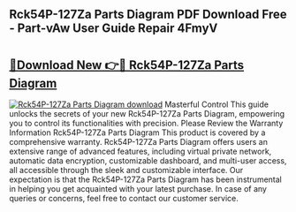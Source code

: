 ## Rck54P-127Za Parts Diagram PDF Download Free - Part-vAw User Guide Repair 4FmyV

# <h2><a href="http://dfkmta.blite.top/?on=Rck54P-127Za+Parts+Diagram">🔗Download New 👉🔴 Rck54P-127Za Parts Diagram</a></h2>

[![Rck54P-127Za Parts Diagram download](https://i.imgur.com/lujVjoI.png)](http://dfkmta.blite.top/?on=Rck54P-127Za+Parts+Diagram)
Masterful Control This guide unlocks the secrets of your new Rck54P-127Za Parts Diagram, empowering you to control its functionalities with precision. Please Review the Warranty Information Rck54P-127Za Parts Diagram This product is covered by a comprehensive warranty. Rck54P-127Za Parts Diagram offers users an extensive range of advanced features, including virtual private network, automatic data encryption, customizable dashboard, and multi-user access, all accessible through the sleek and customizable interface. Our expectation is that the Rck54P-127Za Parts Diagram has been instrumental in helping you get acquainted with your latest purchase. In case of any queries or concerns, feel free to contact our customer service.
